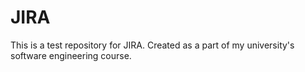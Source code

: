 # JIRA
This is a test repository for JIRA. Created as a part of my university's software engineering course.
